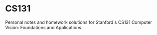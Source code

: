 # CS131
Personal notes and homework solutions for Stanford's CS131 Computer Vision: Foundations and Applications
